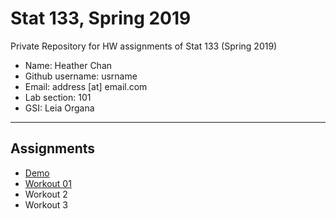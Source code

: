 # Stat 133, Spring 2019

Private Repository for HW assignments of Stat 133 (Spring 2019)

- Name: Heather Chan 
- Github username: usrname
- Email: address [at] email.com
- Lab section: 101
- GSI: Leia Organa

-----

## Assignments

- [Demo](demo)
- [Workout 01](workout01)
- Workout 2
- Workout 3


